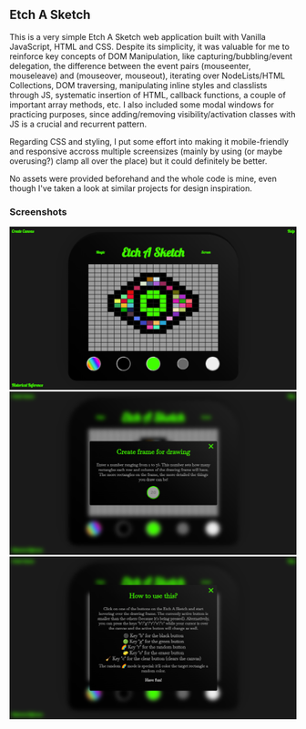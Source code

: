 ## Etch A Sketch

This is a very simple Etch A Sketch web application built with Vanilla JavaScript, HTML and CSS. Despite its simplicity, it was valuable for me to reinforce key concepts of DOM Manipulation, like capturing/bubbling/event delegation, the difference between the event pairs (mouseenter, mouseleave) and (mouseover, mouseout), iterating over NodeLists/HTML Collections, DOM traversing, manipulating inline styles and classlists through JS, systematic insertion of HTML, callback functions, a couple of important array methods, etc. I also included some modal windows for practicing purposes, since adding/removing visibility/activation classes with JS is a crucial and recurrent pattern.

Regarding CSS and styling, I put some effort into making it mobile-friendly and responsive accross multiple screensizes (mainly by using (or maybe overusing?) clamp all over the place) but it could definitely be better.

No assets were provided beforehand and the whole code is mine, even though I've taken a look at similar projects for design inspiration.

### Screenshots

![](./screenshots/screenshot-etch.png)
![](./screenshots/screenshot-canvas.png)
![](./screenshots/screenshot-help.png)